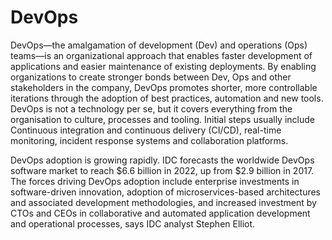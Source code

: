 # DevOps

DevOps—the amalgamation of development (Dev) and operations (Ops) teams—is an organizational approach that enables faster development of applications and easier maintenance of existing deployments. By enabling organizations to create stronger bonds between Dev, Ops and other stakeholders in the company, DevOps promotes shorter, more controllable iterations through the adoption of best practices, automation and new tools. DevOps is not a technology per se, but it covers everything from the organisation to culture, processes and tooling. Initial steps usually include Continuous integration and continuous delivery (CI/CD), real-time monitoring, incident response systems and collaboration platforms.

DevOps adoption is growing rapidly. IDC forecasts the worldwide DevOps software market to reach $6.6 billion in 2022, up from $2.9 billion in 2017. The forces driving DevOps adoption include enterprise investments in software-driven innovation, adoption of microservices-based architectures and associated development methodologies, and increased investment by CTOs and CEOs in collaborative and automated application development and operational processes, says IDC analyst Stephen Elliot.